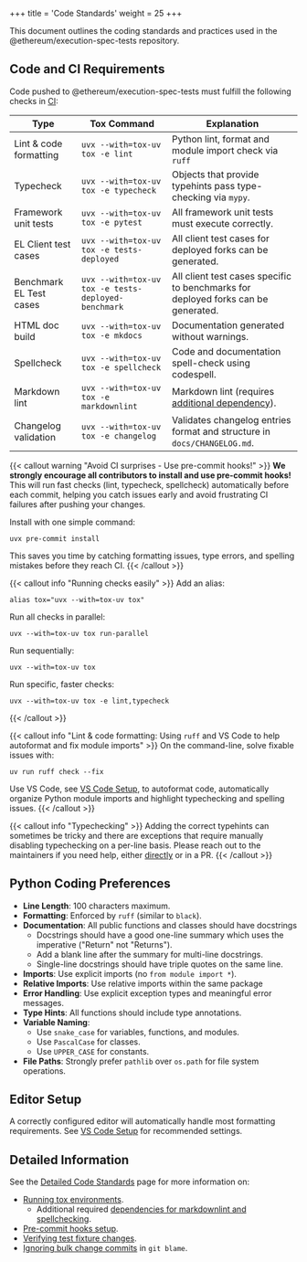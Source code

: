 +++
title = 'Code Standards'
weight = 25
+++

This document outlines the coding standards and practices used in the @ethereum/execution-spec-tests repository.

## Code and CI Requirements

Code pushed to @ethereum/execution-spec-tests must fulfill the following checks in [CI](https://github.com/ethereum/execution-spec-tests/actions/workflows/tox_verify.yaml):

| Type                   | Tox Command                                     | Explanation                                                                                                 |
| ---------------------- | ----------------------------------------------- | ----------------------------------------------------------------------------------------------------------- |
| Lint & code formatting | `uvx --with=tox-uv tox -e lint`                 | Python lint, format and module import check via `ruff`                                                      |
| Typecheck              | `uvx --with=tox-uv tox -e typecheck`            | Objects that provide typehints pass type-checking via `mypy`.                                               |
| Framework unit tests   | `uvx --with=tox-uv tox -e pytest`               | All framework unit tests must execute correctly.                                                            |
| EL Client test cases   | `uvx --with=tox-uv tox -e tests-deployed`       | All client test cases for deployed forks can be generated.                                                  |
| Benchmark EL Test cases    | `uvx --with=tox-uv tox -e tests-deployed-benchmark` | All client test cases specific to benchmarks for deployed forks can be generated.                               |
| HTML doc build         | `uvx --with=tox-uv tox -e mkdocs`               | Documentation generated without warnings.                                                                   |
| Spellcheck             | `uvx --with=tox-uv tox -e spellcheck`           | Code and documentation spell-check using codespell. |
| Markdown lint          | `uvx --with=tox-uv tox -e markdownlint`         | Markdown lint (requires [additional dependency](code_standards_details.md#additional-dependencies)).        |
| Changelog validation   | `uvx --with=tox-uv tox -e changelog`            | Validates changelog entries format and structure in `docs/CHANGELOG.md`.                                    |

{{< callout warning "Avoid CI surprises - Use pre-commit hooks!" >}}
**We strongly encourage all contributors to install and use pre-commit hooks!** This will run fast checks (lint, typecheck, spellcheck) automatically before each commit, helping you catch issues early and avoid frustrating CI failures after pushing your changes.

Install with one simple command:
```console
uvx pre-commit install
```

This saves you time by catching formatting issues, type errors, and spelling mistakes before they reach CI.
{{< /callout >}}

{{< callout info "Running checks easily" >}}
Add an alias:

```console
alias tox="uvx --with=tox-uv tox"
```

Run all checks in parallel:

```console
uvx --with=tox-uv tox run-parallel
```

Run sequentially:

```console
uvx --with=tox-uv tox
```

Run specific, faster checks:

```console
uvx --with=tox-uv tox -e lint,typecheck
```
{{< /callout >}}

{{< callout info "Lint & code formatting: Using `ruff` and VS Code to help autoformat and fix module imports" >}}
On the command-line, solve fixable issues with:

```console
uv run ruff check --fix
```

Use VS Code, see [VS Code Setup](../getting_started/setup_vs_code.md), to autoformat code, automatically organize Python module imports and highlight typechecking and spelling issues.
{{< /callout >}}

{{< callout info "Typechecking" >}}
Adding the correct typehints can sometimes be tricky and there are exceptions that require manually disabling typechecking on a per-line basis. Please reach out to the maintainers if you need help, either [directly](../getting_started/getting_help.md) or in a PR.
{{< /callout >}}

## Python Coding Preferences

- **Line Length**: 100 characters maximum.
- **Formatting**: Enforced by `ruff` (similar to `black`).
- **Documentation**: All public functions and classes should have docstrings
    - Docstrings should have a good one-line summary which uses the imperative ("Return" not "Returns").
    - Add a blank line after the summary for multi-line docstrings.
    - Single-line docstrings should have triple quotes on the same line.
- **Imports**: Use explicit imports (no `from module import *`).
- **Relative Imports**: Use relative imports within the same package
- **Error Handling**: Use explicit exception types and meaningful error messages.
- **Type Hints**: All functions should include type annotations.
- **Variable Naming**:
    - Use `snake_case` for variables, functions, and modules.
    - Use `PascalCase` for classes.
    - Use `UPPER_CASE` for constants.
- **File Paths**: Strongly prefer `pathlib` over `os.path` for file system operations.

## Editor Setup

A correctly configured editor will automatically handle most formatting requirements. See [VS Code Setup](./setup_vs_code.md) for recommended settings.

## Detailed Information

See the [Detailed Code Standards](code_standards_details.md) page for more information on:

- [Running tox environments](code_standards_details.md#running-tox-environments).
    - Additional required [dependencies for markdownlint and spellchecking](code_standards_details.md#additional-dependencies).
- [Pre-commit hooks setup](code_standards_details.md#pre-commit-hooks).
- [Verifying test fixture changes](code_standards_details.md#verifying-fixture-changes).
- [Ignoring bulk change commits](code_standards_details.md#ignoring-bulk-change-commits) in `git blame`.
